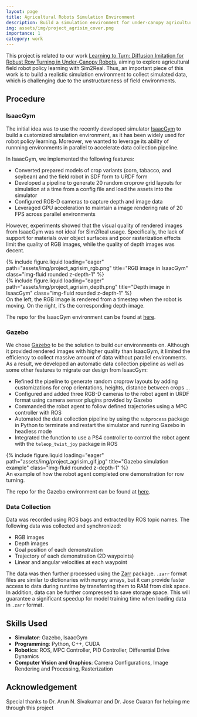 ```yaml
---
layout: page
title: Agricultural Robots Simulation Environment
description: Build a simulation environment for under-canopy agricultural field robots
img: assets/img/project_agrisim_cover.png
importance: 1
category: work
---
```


This project is related to our work [Learning to Turn: Diffusion Imitation for Robust Row Turning in Under-Canopy Robots](https://arxiv.org/abs/2408.03059), aiming to explore agricultural field robot policy learning with Sim2Real. Thus, an important piece of this work is to build a realistic simulation environment to collect simulated data, which is challenging due to the unstructureness of field environments.

## Procedure

### IsaacGym

The initial idea was to use the recently developed simulator [IsaacGym](https://developer.nvidia.com/isaac-gym) to build a customized simulation environment, as it has been widely used for robot policy learning. Moreover, we wanted to leverage its ability of runnning environments in parallel to accelerate data collection pipeline.

In IsaacGym, we implemented the following features:

- Converted prepared models of crop variants (corn, tabacco, and soybean) and the field robot in SDF form to URDF form
- Developed a pipeline to generate 20 random croprow grid layouts for simulation at a time from a config file and load the assets into the simulator
- Configured RGB-D cameras to capture depth and image data
- Leveraged GPU acceleration to maintain a image rendering rate of 20 FPS across parallel environments

However, experiments showed that the visual quality of rendered images from IsaacGym was not ideal for Sim2Real usage. Specifically, the lack of support for materials over object surfaces and poor rasterization effects limit the quality of RGB images, while the quality of depth images was decent.

<div class="row">
    <div class="col-sm mt-3 mt-md-0">
        {% include figure.liquid loading="eager" path="assets/img/project_agrisim_rgb.png" title="RGB image in IsaacGym" class="img-fluid rounded z-depth-1" %}
    </div>
    <div class="col-sm mt-3 mt-md-0">
        {% include figure.liquid loading="eager" path="assets/img/project_agrisim_depth.png" title="Depth image in IsaacGym" class="img-fluid rounded z-depth-1" %}
    </div>
</div>
<div class="caption">
    On the left, the RGB image is rendered from a timestep when the robot is moving. On the right, it's the corresponding depth image.  
</div>

The repo for the IsaacGym environment can be found at [here](https://github.com/jimmyfyx/IsaacGym-uturn-Env).

### Gazebo

We chose [Gazebo](https://gazebosim.org/home) to be the solution to build our environments on. Although it provided rendered images with higher quality than IsaacGym, it limited the efficiency to collect massive amount of data without parallel environments. As a result, we developed an automatic data collection pipeline as well as some other features to migrate our design from IsaacGym:

- Refined the pipeline to generate random croprow layouts by adding customizations for crop orientations, heights, distance between crops ...
- Configured and added three RGB-D cameras to the robot agent in URDF format using camera sensor plugins provided by Gazebo
- Commanded the robot agent to follow defined trajectories using a MPC controller with ROS
- Automated the data collection pipeline by using the `subprocess` package in Python to terminate and restart the simulator and running Gazebo in headless mode
- Integrated the function to use a PS4 controller to control the robot agent with the `teleop_twist_joy` package in ROS

<div class="row">
    <div class="col-sm mt-3 mt-md-0">
        {% include figure.liquid loading="eager" path="assets/img/project_agrisim_gif.jpg" title="Gazebo simulation example" class="img-fluid rounded z-depth-1" %}
    </div>
</div>
<div class="caption">
    An example of how the robot agent completed one demonstration for row turning.
</div>

The repo for the Gazebo environment can be found at [here](https://github.com/jimmyfyx/terrasentia_gazebo).

### Data Collection

Data was recorded using ROS bags and extracted by ROS topic names. The following data was collected and synchronized:

- RGB images
- Depth images
- Goal position of each demonstration
- Trajectory of each demonstration (2D waypoints)
- Linear and angular velocities at each waypoint

The data was then further processed using the [Zarr](https://zarr.readthedocs.io/en/stable/) package. `.zarr` format files are similar to dictionaries with numpy arrays, but it can provide faster access to data during runtime by transferring them to RAM from disk space. In addition, data can be further compressed to save storage space. This will guarantee a significant speedup for model training time when loading data in `.zarr` format.

## Skills Used

- **Simulator**: Gazebo, IsaacGym
- **Programming**: Python, C++, CUDA
- **Robotics**: ROS, MPC Controller, PID Controller, Differential Drive Dynamics
- **Computer Vision and Graphics**: Camera Configurations, Image Rendering and Processing, Rasterization

## Acknowledgement

Special thanks to Dr. Arun N. Sivakumar and Dr. Jose Cuaran for helping me through this project